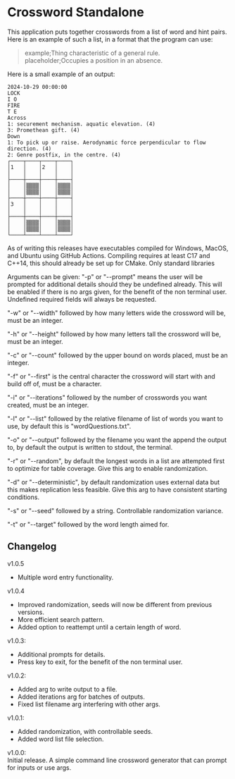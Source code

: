 # Crossword Standalone

This application puts together crosswords from a list of word and hint pairs.  
Here is an example of such a list, in a format that the program can use:

> example;Thing characteristic of a general rule.  
> placeholder;Occupies a position in an absence.  

Here is a small example of an output:

```
2024-10-29 00:00:00
LOCK  
I O   
FIRE  
T E   
Across  
1: securement mechanism. aquatic elevation. (4)  
3: Promethean gift. (4)  
Down  
1: To pick up or raise. Aerodynamic force perpendicular to flow direction. (4)  
2: Genre postfix, in the centre. (4)  
┌────┬────┬────┬────┐  
│1   │    │2   │    │  
│    │    │    │    │  
├────┼────┼────┼────┤  
│    │▒▒▒▒│    │▒▒▒▒│  
│    │▒▒▒▒│    │▒▒▒▒│  
├────┼────┼────┼────┤  
│3   │    │    │    │  
│    │    │    │    │  
├────┼────┼────┼────┤  
│    │▒▒▒▒│    │▒▒▒▒│  
│    │▒▒▒▒│    │▒▒▒▒│  
└────┴────┴────┴────┘
```

As of writing this releases have executables compiled for Windows, MacOS, and Ubuntu using GitHub Actions.
Compiling requires at least C17 and C++14, this should already be set up for CMake. Only standard libraries 

Arguments can be given:
"-p" or "--prompt" means the user will be prompted for additional details should they be undefined already. This will be enabled if there is no args given, for the benefit of the non terminal user. Undefined required fields will always be requested.

"-w" or "--width" followed by how many letters wide the crossword will be, must be an integer.

"-h" or "--height" followed by how many letters tall the crossword will be, must be an integer.

"-c" or "--count" followed by the upper bound on words placed, must be an integer.

"-f" or "--first" is the central character the crossword will start with and build off of, must be a character.

"-i" or "--iterations" followed by the number of crosswords you want created, must be an integer.

"-l" or "--list" followed by the relative filename of list of words you want to use, by default this is "wordQuestions.txt".

"-o" or "--output" followed by the filename you want the append the output to, by default the output is written to stdout, the terminal.  

"-r" or "--random", by default the longest words in a list are attempted first to optimize for table coverage. Give this arg to enable randomization.

"-d" or "--deterministic", by default randomization uses external data but this makes replication less feasible. Give this arg to have consistent starting conditions.

"-s" or "--seed" followed by a string. Controllable randomization variance.

"-t" or "--target" followed by the word length aimed for.

## Changelog
v1.0.5
- Multiple word entry functionality. 

v1.0.4
- Improved randomization, seeds will now be different from previous versions.
- More efficient search pattern.
- Added option to reattempt until a certain length of word.

v1.0.3:
- Additional prompts for details.
- Press key to exit, for the benefit of the non terminal user.

v1.0.2:
- Added arg to write output to a file.  
- Added iterations arg for batches of outputs.  
- Fixed list filename arg interfering with other args.  

v1.0.1:  
- Added randomization, with controllable seeds.  
- Added word list file selection.  

v1.0.0:  
Initial release. A simple command line crossword generator that can prompt for inputs or use args.  
